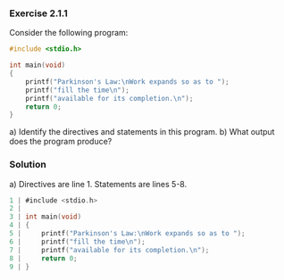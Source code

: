 ### Exercise 2.1.1
Consider the following program:
```c
#include <stdio.h>

int main(void)
{
	printf("Parkinson's Law:\nWork expands so as to ");
	printf("fill the time\n");
	printf("available for its completion.\n");
	return 0;
}
```
a) Identify the directives and statements in this program.
b) What output does the program produce?

### Solution

a)
Directives are line 1.
Statements are lines 5-8.

```c {.line-numbers}
1 | #include <stdio.h>
2 | 
3 | int main(void)
4 | {
5 |     printf("Parkinson's Law:\nWork expands so as to ");
6 |     printf("fill the time\n");
7 |     printf("available for its completion.\n");
8 |     return 0;
9 | }
```
